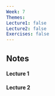 ```yaml
---
Week: 7
Themes: 
Lecture1: false
Lecture2: false
Exercises: false
---
```


  

## Notes

  

#### Lecture 1

  

#### Lecture 2

